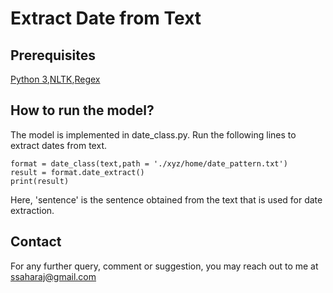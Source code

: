 # Extract Date from Text

## Prerequisites
 [Python 3](https://www.python.org/downloads/),[NLTK](https://pypi.org/project/nltk/),[Regex](https://pypi.org/project/regex/)
 
## How to run the model?
 The model is implemented in date_class.py. Run the following lines to extract dates from text.
 ```
format = date_class(text,path = './xyz/home/date_pattern.txt')
result = format.date_extract()
print(result)
 ```
 Here, 'sentence' is the sentence obtained from the text that is used for date extraction.

## Contact
For any further query, comment or suggestion, you may reach out to me at ssaharaj@gmail.com
